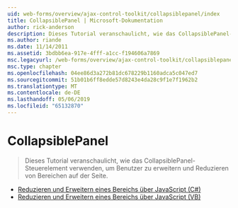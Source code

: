 ```yaml
---
uid: web-forms/overview/ajax-control-toolkit/collapsiblepanel/index
title: CollapsiblePanel | Microsoft-Dokumentation
author: rick-anderson
description: Dieses Tutorial veranschaulicht, wie das CollapsiblePanel-Steuerelement verwenden, um Benutzer zu erweitern und Reduzieren von Bereichen auf der Seite.
ms.author: riande
ms.date: 11/14/2011
ms.assetid: 3bdbb6ea-917e-4fff-a1cc-f194606a7869
msc.legacyurl: /web-forms/overview/ajax-control-toolkit/collapsiblepanel
msc.type: chapter
ms.openlocfilehash: 04ee86d3a272b81dc678229b1160adca5c047ed7
ms.sourcegitcommit: 51b01b6ff8edde57d8243e4da28c9f1e7f1962b2
ms.translationtype: MT
ms.contentlocale: de-DE
ms.lasthandoff: 05/06/2019
ms.locfileid: "65132870"
---
```

# <a name="collapsiblepanel"></a>CollapsiblePanel

> Dieses Tutorial veranschaulicht, wie das CollapsiblePanel-Steuerelement verwenden, um Benutzer zu erweitern und Reduzieren von Bereichen auf der Seite.

- [Reduzieren und Erweitern eines Bereichs über JavaScript (C#)](collapsing-and-expanding-a-panel-from-javascript-cs.md)
- [Reduzieren und Erweitern eines Bereichs über JavaScript (VB)](collapsing-and-expanding-a-panel-from-javascript-vb.md)
